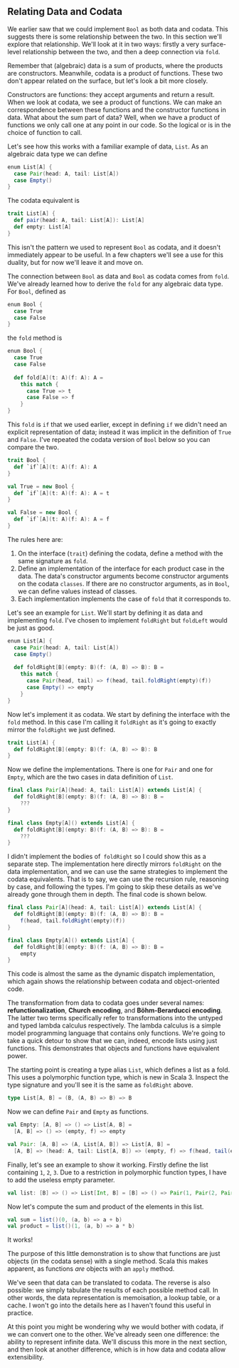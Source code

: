 ## Relating Data and Codata

We earlier saw that we could implement `Bool` as both data and codata. This suggests there is some relationship between the two. In this section we'll explore that relationship. We'll look at it in two ways: firstly a very surface-level relationship between the two, and then a deep connection via `fold`.

Remember that (algebraic) data is a sum of products, where the products are constructors. Meanwhile, codata is a product of functions. These two don't appear related on the surface, but let's look a bit more closely.

Constructors are functions: they accept arguments and return a result. When we look at codata, we see a product of functions. We can make an correspondence between these functions and the constructor functions in data. What about the sum part of data? Well, when we have a product of functions we only call one at any point in our code. So the logical or is in the choice of function to call.

Let's see how this works with a familiar example of data, `List`. As an algebraic data type we can define

```scala
enum List[A] {
  case Pair(head: A, tail: List[A])
  case Empty()
}
```

The codata equivalent is

```scala
trait List[A] {
  def pair(head: A, tail: List[A]): List[A]
  def empty: List[A]
}
```

This isn't the pattern we used to represent `Bool` as codata, and it doesn't immediately appear to be useful. In a few chapters we'll see a use for this duality, but for now we'll leave it and move on.

The connection between `Bool` as data and `Bool` as codata comes from `fold`. We've already learned how to derive the `fold` for any algebraic data type. For `Bool`, defined as

```scala
enum Bool {
  case True
  case False
}
```

the `fold` method is

```scala mdoc:silent
enum Bool {
  case True
  case False
  
  def fold[A](t: A)(f: A): A =
    this match {
      case True => t
      case False => f
    }
}
```

This `fold` is `if` that we used earlier, except in defining `if` we didn't need an explicit representation of data; instead it was implicit in the definition of `True` and `False`. I've repeated the codata version of `Bool` below so you can compare the two.

```scala mdoc:reset:silent
trait Bool {
  def `if`[A](t: A)(f: A): A
}

val True = new Bool {
  def `if`[A](t: A)(f: A): A = t
}

val False = new Bool {
  def `if`[A](t: A)(f: A): A = f
}
```

The rules here are:

1. On the interface (`trait`) defining the codata, define a method with the same signature as `fold`.
2. Define an implementation of the interface for each product case in the data. The data's constructor arguments become constructor arguments on the codata `classes`. If there are no constructor arguments, as in `Bool`, we can define values instead of classes.
3. Each implementation implements the case of `fold` that it corresponds to.

Let's see an example for `List`. We'll start by defining it as data and implementing `fold`. I've chosen to implement `foldRight` but `foldLeft` would be just as good.

```scala mdoc:silent
enum List[A] {
  case Pair(head: A, tail: List[A])
  case Empty()
  
  def foldRight[B](empty: B)(f: (A, B) => B): B =
    this match { 
      case Pair(head, tail) => f(head, tail.foldRight(empty)(f))
      case Empty() => empty
    }
}
```

Now let's implement it as codata. We start by defining the interface with the `fold` method. In this case I'm calling it `foldRight` as it's going to exactly mirror the `foldRight` we just defined.

```scala mdoc:reset:silent
trait List[A] {
  def foldRight[B](empty: B)(f: (A, B) => B): B
}
```

Now we define the implementations. There is one for `Pair` and one for `Empty`, which are the two cases in data definition of `List`.

```scala
final class Pair[A](head: A, tail: List[A]) extends List[A] {
  def foldRight[B](empty: B)(f: (A, B) => B): B =
    ???
}

final class Empty[A]() extends List[A] {
  def foldRight[B](empty: B)(f: (A, B) => B): B =
    ???
}
```

I didn't implement the bodies of` foldRight` so I could show this as a separate step. The implementation here directly mirrors `foldRight` on the data implementation, and we can use the same strategies to implement the codata equivalents. That is to say, we can use the recursion rule, reasoning by case, and following the types. I'm going to skip these details as we've already gone through them in depth. The final code is shown below.

```scala mdoc:silent
final class Pair[A](head: A, tail: List[A]) extends List[A] {
  def foldRight[B](empty: B)(f: (A, B) => B): B =
    f(head, tail.foldRight(empty)(f))
}

final class Empty[A]() extends List[A] {
  def foldRight[B](empty: B)(f: (A, B) => B): B =
    empty
}
```

This code is almost the same as the dynamic dispatch implementation, which again shows the relationship between codata and object-oriented code.

The transformation from data to codata goes under several names: **refunctionalization**, **Church encoding**, and **Böhm-Berarducci encoding**. The latter two terms specifically refer to transformations into the untyped and typed lambda calculus respectively. The lambda calculus is a simple model programming language that contains only functions. We're going to take a quick detour to show that we can, indeed, encode lists using just functions. This demonstrates that objects and functions have equivalent power.

The starting point is creating a type alias `List`, which defines a list as a fold. This uses a polymorphic function type, which is new in Scala 3. Inspect the type signature and you'll see it is the same as `foldRight` above.

```scala mdoc:reset:silent
type List[A, B] = (B, (A, B) => B) => B
```
Now we can define `Pair` and `Empty` as functions.

```scala mdoc:silent
val Empty: [A, B] => () => List[A, B] = 
  [A, B] => () => (empty, f) => empty

val Pair: [A, B] => (A, List[A, B]) => List[A, B] =
  [A, B] => (head: A, tail: List[A, B]) => (empty, f) => f(head, tail(empty, f))
```

Finally, let's see an example to show it working.
Firstly define the list containing `1`, `2`, `3`.
Due to a restriction in polymorphic function types, I have to add the useless empty parameter.

```scala mdoc:silent
val list: [B] => () => List[Int, B] = [B] => () => Pair(1, Pair(2, Pair(3, Empty())))
```

Now let's compute the sum and product of the elements in this list.

```scala mdoc
val sum = list()(0, (a, b) => a + b)
val product = list()(1, (a, b) => a * b)
```

It works!

The purpose of this little demonstration is to show that functions are just objects (in the codata sense) with a single method. Scala this makes apparent, as functions *are* objects with an `apply` method.

We've seen that data can be translated to codata. The reverse is also possible: we simply tabulate the results of each possible method call. In other words, the data representation is memoisation, a lookup table, or a cache. I won't go into the details here as I haven't found this useful in practice.

At this point you might be wondering why we would bother with codata, if we can convert one to the other. We've already seen one difference: the ability to represent infinite data. We'll discuss this more in the next section, and then look at another difference, which is in how data and codata allow extensibility.
